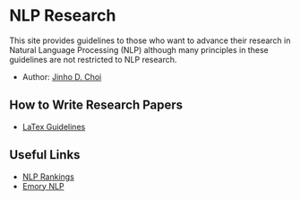 # NLP Research

This site provides guidelines to those who want to advance their research in Natural Language Processing (NLP) although many principles in these guidelines are not restricted to NLP research.

* Author: [Jinho D. Choi](http://www.mathcs.emory.edu/~choi)


## How to Write Research Papers

* [LaTex Guidelines](latex/)






## Useful Links

* [NLP Rankings](http://nlprankings.org)
* [Emory NLP](http://nlp.cs.emory.edu)
